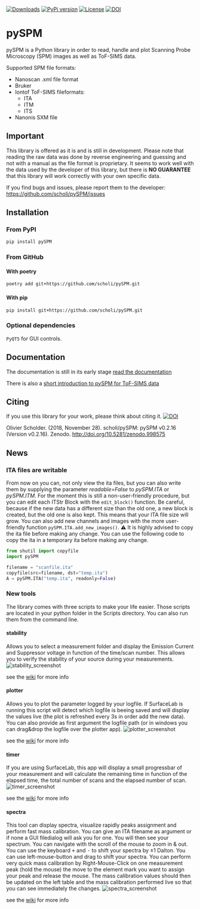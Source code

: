[![Downloads](https://static.pepy.tech/badge/pyspm)](https://pepy.tech/project/pyspm)
[![PyPi version](https://img.shields.io/pypi/v/pySPM)](https://pypi.python.org/pypi/pySPM/)
[![License](https://img.shields.io/badge/License-Apache%202.0-blue.svg)](https://opensource.org/licenses/Apache-2.0)
[![DOI](https://zenodo.org/badge/DOI/10.5281/zenodo.998575.svg)](https://doi.org/10.5281/zenodo.998575)

# pySPM

pySPM is a Python library in order to read, handle and plot Scanning Probe Microscopy (SPM) images as well as ToF-SIMS
data.

Supported SPM file formats:

* Nanoscan .xml file format
* Bruker
* Iontof ToF-SIMS fileformats:
    * ITA
    * ITM
    * ITS
* Nanonis SXM file

## Important

This library is offered as it is and is still in development. Please note that reading the raw data was done by reverse
engineering and guessing and not with a manual as the file format is proprietary. It seems to work well with the data
used by the developer of this library, but there is **NO GUARANTEE** that this library will work correctly with your own
specific data.

If you find bugs and issues, please report them to the developer: https://github.com/scholi/pySPM/issues

## Installation

### From PyPI

```bash
pip install pySPM
```
### From GitHub

#### With poetry

```bash
poetry add git+https://github.com/scholi/pySPM.git
```

#### With pip

```bash
pip install git+https://github.com/scholi/pySPM.git
```

### Optional dependencies

`PyQT5` for GUI controls.

## Documentation

The documentation is still in its early stage
[read the documentation](https://nbviewer.jupyter.org/github/scholi/pySPM/blob/master/doc/pySPM%20Documentation.ipynb)

There is also
a [short introduction to pySPM for ToF-SIMS data](https://nbviewer.jupyter.org/github/scholi/pySPM/blob/master/doc/Introduction%20to%20pySPM%20for%20ToF-SIMS%20data.ipynb)

## Citing

If you use this library for your work, please think about citing it.
[![DOI](https://zenodo.org/badge/DOI/10.5281/zenodo.998575.svg)](https://doi.org/10.5281/zenodo.998575)

Olivier Scholder. (2018, November 28). scholi/pySPM: pySPM v0.2.16 (Version v0.2.16).
Zenodo. http://doi.org/10.5281/zenodo.998575

## News

### ITA files are writable

From now on you can, not only view the ita files, but you can also write them by supplying the parameter
_readable=False_ to _pySPM.ITA_ or _pySPM.ITM_. For the moment this is still a non-user-friendly procedure, but you can
edit each ITStr Block with the ```edit_block()``` function. Be careful, because if the new data has a different size
than the old one, a new block is created, but the old one is also kept. This means that your ITA file size will grow.
You can also add new channels and images with the more user-friendly function ```pySPM.ITA.add_new_images()```.
:warning: It is highly advised to copy the ita file before making any change. You can use the following code to copy the
ita in a temporary ita before making any change.

```python
from shutil import copyfile
import pySPM

filename = "scanfile.ita"
copyfile(src=filename, dst="temp.ita")
A = pySPM.ITA("temp.ita", readonly=False)
```

### New tools

The library comes with three scripts to make your life easier. Those scripts are located in your python folder in the
Scripts directory. You can also run them from the command line.

#### stability

Allows you to select a measurement folder and display the Emission Current and Suppressor voltage in function of the
time/scan number.
This allows you to verify the stability of your source during your measurements.
![stability_screenshot](doc/images/Capture_stability.png)

see the [wiki](../../wiki/stability) for more info

#### plotter

Allows you to plot the parameter logged by your logfile. If SurfaceLab is running this script will detect which logfile
is beeing saved and will display the values live (the plot is refreshed every 3s in order add the new data). You can
also provide as first argument the logfile path (or in windows you can drag&drop the logfile over the plotter app).
![plotter_screenshot](doc/images/Capture_plotter.png)

see the [wiki](../../wiki/plotter) for more info

#### timer

If you are using SurfaceLab, this app will display a small progressbar of your measurement and will calculate the
remaining time in function of the elapsed time, the total number of scans and the elapsed number of scan.
![timer_screenshot](doc/images/Capture_timer.png)

see the [wiki](../../wiki/timer) for more info

#### spectra

This tool can display spectra, visualize rapidly peaks assignment and perform fast mass calibration.
You can give an ITA filename as argument or if none a GUI filedialog will ask you for one. You will then see your
spectrum.
You can navigate with the scroll of the mouse to zoom in & out. You can use the keyboard <kbd>+</kbd> and <kbd>-</kbd>
to shift your spectra by ±1 Dalton. You can use left-mouse-button and drag to shift your spectra. You can perform very
quick mass calibration by Right-Mouse-Click on one measurement peak (hold the mouse) the move to the element mark you
want to assign your peak and release the mouse. The mass calibration values should then be updated on the left table and
the mass calibration performed live so that you can see immediately the changes.
![spectra_screenshot](doc/images/Capture_spectra.png)

see the [wiki](../../wiki/spectra) for more info
